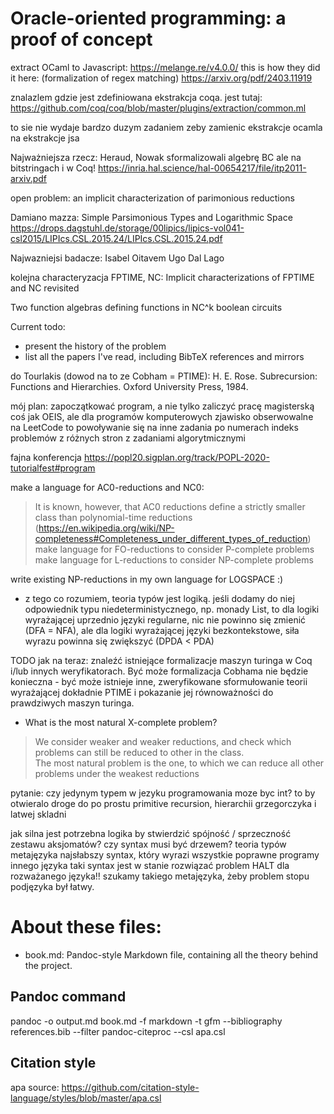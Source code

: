 # Oracle-oriented programming: a proof of concept


extract OCaml to Javascript:
https://melange.re/v4.0.0/
this is how they did it here:
(formalization of regex matching)
https://arxiv.org/pdf/2403.11919

znalazlem gdzie jest zdefiniowana ekstrakcja coqa.
jest tutaj:
https://github.com/coq/coq/blob/master/plugins/extraction/common.ml

to sie nie wydaje bardzo duzym zadaniem zeby zamienic ekstrakcje ocamla na ekstrakcje jsa

Najważniejsza rzecz:
Heraud, Nowak sformalizowali algebrę BC ale na bitstringach i w Coq!
https://inria.hal.science/hal-00654217/file/itp2011-arxiv.pdf




open problem: an implicit characterization of parimonious reductions


Damiano mazza:
Simple Parsimonious Types and Logarithmic Space
https://drops.dagstuhl.de/storage/00lipics/lipics-vol041-csl2015/LIPIcs.CSL.2015.24/LIPIcs.CSL.2015.24.pdf

Najwazniejsi badacze:
Isabel Oitavem
Ugo Dal Lago

kolejna characteryzacja FPTIME, NC:
Implicit characterizations of FPTIME and NC revisited

Two function algebras defining functions in NC^k
 boolean circuits

Current todo:
- present the history of the problem
- list all the papers I've read, including BibTeX references and mirrors

do Tourlakis (dowod na to ze Cobham = PTIME):
 H. E. Rose. Subrecursion: Functions and Hierarchies. Oxford University Press, 1984.


mój plan: zapoczątkować program, a nie tylko zaliczyć pracę magisterską
coś jak OEIS, ale dla programów komputerowych
zjawisko obserwowalne na LeetCode to powoływanie się na inne zadania po numerach
indeks problemów z różnych stron z zadaniami algorytmicznymi

fajna konferencja
https://popl20.sigplan.org/track/POPL-2020-tutorialfest#program

make a language for AC0-reductions and NC0:
> It is known, however, that AC0 reductions define a strictly smaller class than polynomial-time reductions (https://en.wikipedia.org/wiki/NP-completeness#Completeness_under_different_types_of_reduction)
make language for FO-reductions to consider P-complete problems
make language for L-reductions to consider NP-complete problems

write existing NP-reductions in my own language for LOGSPACE :)


- z tego co rozumiem, teoria typów jest logiką. jeśli dodamy do niej odpowiednik
   typu niedeterministycznego, np. monady List, to dla logiki wyrażającej uprzednio
   języki regularne, nic nie powinno się zmienić (DFA = NFA), ale dla logiki
   wyrażającej języki bezkontekstowe, siła wyrazu powinna się zwiększyć (DPDA < PDA)



TODO jak na teraz:
znaleźć istniejące formalizacje maszyn turinga w Coq i/lub innych weryfikatorach.
Być może formalizacja Cobhama nie będzie konieczna - być może istnieje inne,
zweryfikowane sformułowanie teorii wyrażającej dokładnie PTIME i pokazanie jej
równoważności do prawdziwych maszyn turinga.

   
- What is the most natural X-complete problem?
> We consider weaker and weaker reductions, and check
> which problems can still be reduced to other in the class.  
> The most natural problem is the one, to which we can reduce all other problems
> under the weakest reductions

pytanie: czy jedynym typem w jezyku programowania moze byc int?
to by otwieralo droge do po prostu primitive recursion,
hierarchii grzegorczyka i latwej skladni

jak silna jest potrzebna logika by stwierdzić spójność / sprzeczność zestawu aksjomatów?
czy syntax musi być drzewem?
teoria typów metajęzyka
najsłabszy syntax, który wyrazi wszystkie poprawne programy innego języka
taki syntax jest w stanie rozwiązać problem HALT dla rozważanego języka!!
szukamy takiego metajęzyka, żeby problem stopu podjęzyka był łatwy.

# About these files:
- book.md: Pandoc-style Markdown file, containing all the theory behind the
project.

## Pandoc command
pandoc -o output.md book.md -f markdown -t gfm --bibliography references.bib --filter pandoc-citeproc --csl apa.csl

## Citation style
apa
source:
https://github.com/citation-style-language/styles/blob/master/apa.csl
